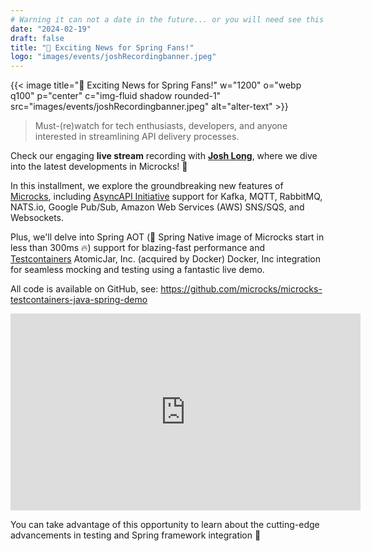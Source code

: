 ```yaml
---
# Warning it can not a date in the future... or you will need see this MD online!
date: "2024-02-19"
draft: false
title: "🌟 Exciting News for Spring Fans!"
logo: "images/events/joshRecordingbanner.jpeg"
---
```


{{< image title="🌟 Exciting News for Spring Fans!" w="1200" o="webp q100" p="center" c="img-fluid shadow rounded-1" src="images/events/joshRecordingbanner.jpeg" alt="alter-text" >}}

>Must-(re)watch for tech enthusiasts, developers, and anyone interested in streamlining API delivery processes.

Check our engaging **live stream** recording with [**Josh Long**](https://twitter.com/starbuxman), where we dive into the latest developments in Microcks! 👀 

In this installment, we explore the groundbreaking new features of [Microcks](https://www.linkedin.com/company/microcks/), including [AsyncAPI Initiative](https://www.asyncapi.com/en) support for Kafka, MQTT, RabbitMQ, NATS.io, Google Pub/Sub, Amazon Web Services (AWS) SNS/SQS, and Websockets. 

Plus, we'll delve into Spring AOT (🚀 Spring Native image of Microcks start in less than 300ms 🔥) support for blazing-fast performance and [Testcontainers](https://testcontainers.com/modules/microcks/) AtomicJar, Inc. (acquired by Docker) Docker, Inc integration for seamless mocking and testing using a fantastic live demo.

All code is available on GitHub, see:
https://github.com/microcks/microcks-testcontainers-java-spring-demo

<iframe width="560" height="315" src="https://www.youtube.com/embed/VsTj0hyYiAA?si=cjDpdSxMtlIE5u0q&amp;start=265" title="YouTube video player" frameborder="0" allow="accelerometer; autoplay; clipboard-write; encrypted-media; gyroscope; picture-in-picture; web-share" allowfullscreen></iframe>

You can take advantage of this opportunity to learn about the cutting-edge advancements in testing and Spring framework integration 🙌